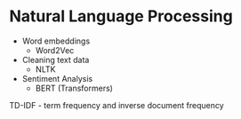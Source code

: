 # Natural Language Processing

- Word embeddings
  - Word2Vec
- Cleaning text data
  - NLTK
- Sentiment Analysis
  - BERT (Transformers)

TD-IDF - term frequency and inverse document frequency
